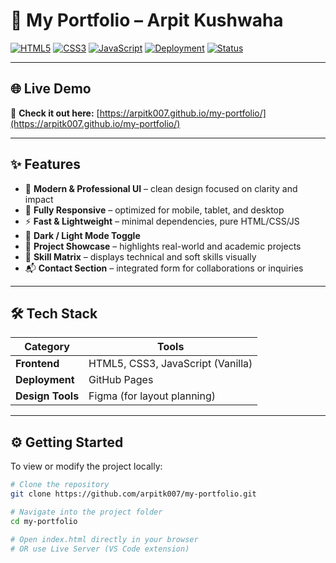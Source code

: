 # 🚀 My Portfolio – Arpit Kushwaha  

[![HTML5](https://img.shields.io/badge/HTML5-E34F26?logo=html5&logoColor=white)](#)
[![CSS3](https://img.shields.io/badge/CSS3-1572B6?logo=css3&logoColor=white)](#)
[![JavaScript](https://img.shields.io/badge/JavaScript-ES6+-yellow?logo=javascript&logoColor=black)](#)
[![Deployment](https://img.shields.io/badge/Deployed-GitHub%20Pages-181717?logo=github)](https://arpitk007.github.io/my-portfolio/)
[![Status](https://img.shields.io/badge/Build-Passing-brightgreen)](#)

---

## 🌐 Live Demo  
🎯 **Check it out here:** [https://arpitk007.github.io/my-portfolio/](https://arpitk007.github.io/my-portfolio/)  

---

## ✨ Features  

- 🎨 **Modern & Professional UI** – clean design focused on clarity and impact  
- 📱 **Fully Responsive** – optimized for mobile, tablet, and desktop  
- ⚡ **Fast & Lightweight** – minimal dependencies, pure HTML/CSS/JS  
- 🌙 **Dark / Light Mode Toggle**  
- 💼 **Project Showcase** – highlights real-world and academic projects  
- 🧠 **Skill Matrix** – displays technical and soft skills visually  
- 📬 **Contact Section** – integrated form for collaborations or inquiries  

---

## 🛠️ Tech Stack  

| Category | Tools |
|-----------|--------|
| **Frontend** | HTML5, CSS3, JavaScript (Vanilla) |
| **Deployment** | GitHub Pages |
| **Design Tools** | Figma (for layout planning) |

---

## ⚙️ Getting Started  

To view or modify the project locally:

```bash
# Clone the repository
git clone https://github.com/arpitk007/my-portfolio.git

# Navigate into the project folder
cd my-portfolio

# Open index.html directly in your browser
# OR use Live Server (VS Code extension)
 

